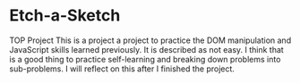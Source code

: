 # Etch-a-Sketch
TOP Project 
This is a project a project to practice the DOM manipulation and JavaScript skills learned previously. 
It is described as not easy. I think that is a good thing to practice self-learning and breaking down problems
into sub-problems. I will reflect on this after I finished the project.
